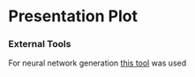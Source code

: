 # Presentation Plot


### External Tools
For neural network generation [this tool](https://alexlenail.me/NN-SVG/) was used